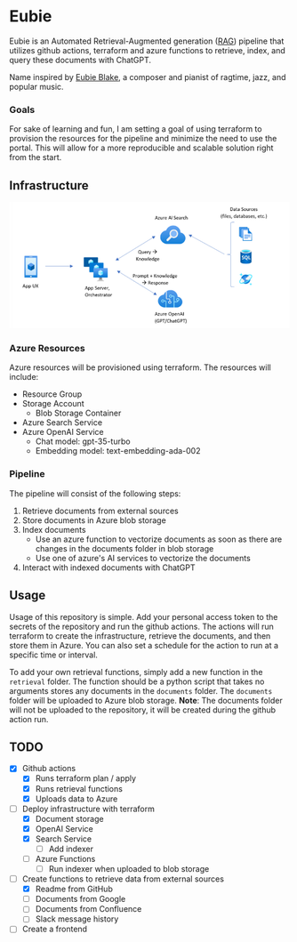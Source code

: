 # Eubie

Eubie is an Automated Retrieval-Augmented generation ([RAG](https://en.wikipedia.org/wiki/Prompt_engineering#Retrieval-augmented_generation)) pipeline that utilizes github actions, terraform and azure functions to retrieve, index, and query these documents with ChatGPT.

Name inspired by [Eubie Blake](https://en.wikipedia.org/wiki/Eubie_Blake), a composer and pianist of ragtime, jazz, and popular music.

### Goals

For sake of learning and fun, I am setting a goal of using terraform to provision the resources for the pipeline and minimize the need to use the portal. This will allow for a more reproducible and scalable solution right from the start.

## Infrastructure

![Architecture Diagram](.github/images/architecture-diagram.png)

### Azure Resources

Azure resources will be provisioned using terraform. The resources will include:

- Resource Group
- Storage Account
  - Blob Storage Container
- Azure Search Service
- Azure OpenAI Service
  - Chat model: gpt-35-turbo
  - Embedding model: text-embedding-ada-002

### Pipeline

The pipeline will consist of the following steps:

1. Retrieve documents from external sources
2. Store documents in Azure blob storage
3. Index documents
    - Use an azure function to vectorize documents as soon as there are changes in the documents folder in blob storage
    - Use one of azure's AI services to vectorize the documents
4. Interact with indexed documents with ChatGPT

## Usage

Usage of this repository is simple. Add your personal access token to the secrets of the repository and run the github actions. The actions will run terraform to create the infrastructure, retrieve the documents, and then store them in Azure. You can also set a schedule for the action to run at a specific time or interval.

To add your own retrieval functions, simply add a new function in the `retrieval` folder. The function should be a python script that takes no arguments stores any documents in the `documents` folder. The `documents` folder will be uploaded to Azure blob storage. **Note**: The documents folder will not be uploaded to the repository, it will be created during the github action run.

## TODO

- [x] Github actions
    - [x] Runs terraform plan / apply
    - [x] Runs retrieval functions
    - [x] Uploads data to Azure
- [ ] Deploy infrastructure with terraform
    - [x] Document storage
    - [x] OpenAI Service
    - [x] Search Service
        - [ ] Add indexer
    - [ ] Azure Functions
        - [ ] Run indexer when uploaded to blob storage
- [ ] Create functions to retrieve data from external sources
    - [x] Readme from GitHub
    - [ ] Documents from Google
    - [ ] Documents from Confluence
    - [ ] Slack message history
- [ ] Create a frontend
